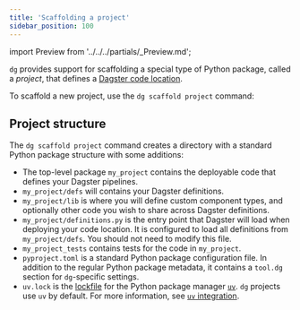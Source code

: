 ```yaml
---
title: 'Scaffolding a project'
sidebar_position: 100
---
```


import Preview from '../../../partials/\_Preview.md';

<Preview />

`dg` provides support for scaffolding a special type of Python package, called a _project_, that defines a [Dagster code location](https://docs.dagster.io/guides/deploy/code-locations/managing-code-locations-with-definitions).

To scaffold a new project, use the `dg scaffold project` command:

<CliInvocationExample path="docs_beta_snippets/docs_beta_snippets/guides/dg/scaffolding-project/1-scaffolding-project.txt"  />

## Project structure

The `dg scaffold project` command creates a directory with a standard Python package structure with some additions:

<CliInvocationExample path="docs_beta_snippets/docs_beta_snippets/guides/dg/scaffolding-project/2-tree.txt"  />

- The top-level package `my_project` contains the deployable code that defines
  your Dagster pipelines.
- `my_project/defs` will contains your Dagster definitions.
- `my_project/lib` is where you will define custom component types, and
  optionally other code you wish to share across Dagster definitions.
- `my_project/definitions.py` is the entry point that Dagster will load when
  deploying your code location. It is configured to load all definitions from
`my_project/defs`. You should not need to modify this file.
- `my_project_tests` contains tests for the code in `my_project`.
- `pyproject.toml` is a standard Python package configuration file. In addition
  to the regular Python package metadata, it contains a `tool.dg` section
  for `dg`-specific settings.
- `uv.lock` is the [lockfile](https://docs.astral.sh/uv/concepts/projects/layout/#the-lockfile) for the Python package manager [`uv`](https://docs.astral.sh/uv/). `dg` projects use `uv` by default. For more information, see [`uv` integration](/guides/labs/dg/uv-integration).
